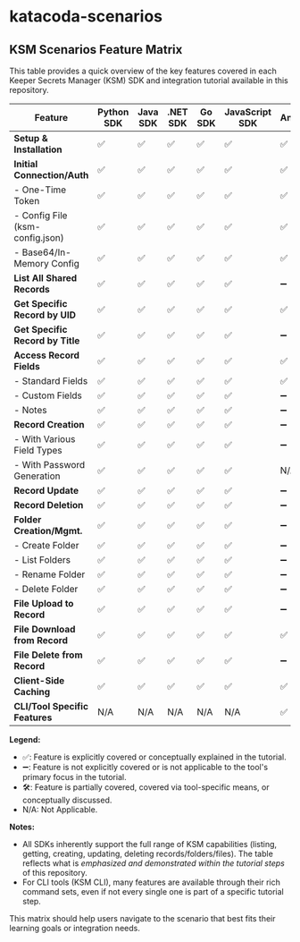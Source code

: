 # katacoda-scenarios

## KSM Scenarios Feature Matrix

This table provides a quick overview of the key features covered in each Keeper Secrets Manager (KSM) SDK and integration tutorial available in this repository.

| Feature                        | Python SDK | Java SDK | .NET SDK | Go SDK   | JavaScript SDK | Ansible | KSM CLI |
|--------------------------------|------------|----------|----------|----------|----------------|---------|---------|
| **Setup & Installation**       | ✅         | ✅       | ✅       | ✅       | ✅             | ✅      | ✅      |
| **Initial Connection/Auth**    | ✅         | ✅       | ✅       | ✅       | ✅             | ✅      | ✅      |
|  - One-Time Token              | ✅         | ✅       | ✅       | ✅       | ✅             | ✅      | ✅      |
|  - Config File (ksm-config.json)| ✅         | ✅       | ✅       | ✅       | ✅             | ✅      | ✅      |
|  - Base64/In-Memory Config     | ✅         | ✅       | ✅       | ✅       | ✅             | ✅      | ✅      |
| **List All Shared Records**    | ✅         | ✅       | ✅       | ✅       | ✅             | ➖      | ✅      |
| **Get Specific Record by UID** | ✅         | ✅       | ✅       | ✅       | ✅             | ✅      | ✅      |
| **Get Specific Record by Title**| ✅         | ✅       | ✅       | ✅       | ✅             | ➖      | 🛠️      |
| **Access Record Fields**       | ✅         | ✅       | ✅       | ✅       | ✅             | ✅      | ✅      |
|  - Standard Fields             | ✅         | ✅       | ✅       | ✅       | ✅             | ✅      | ✅      |
|  - Custom Fields               | ✅         | ✅       | ✅       | ✅       | ✅             | ➖      | ✅      |
|  - Notes                       | ✅         | ✅       | ✅       | ✅       | ✅             | ➖      | ➖      |
| **Record Creation**            | ✅         | ✅       | ✅       | ✅       | ✅             | ➖      | ➖      |
|  - With Various Field Types    | ✅         | ✅       | ✅       | ✅       | ✅             | ➖      | ➖      |
|  - With Password Generation    | ✅         | ✅       | ✅       | ✅       | ✅             | N/A     | N/A     |
| **Record Update**              | ✅         | ✅       | ✅       | ✅       | ✅             | ➖      | ✅      |
| **Record Deletion**            | ✅         | ✅       | ✅       | ✅       | ✅             | ➖      | ➖      |
| **Folder Creation/Mgmt.**      | ✅         | ✅       | ✅       | ✅       | ✅             | ➖      | ➖      |
|  - Create Folder               | ✅         | ✅       | ✅       | ✅       | ✅             | ➖      | ➖      |
|  - List Folders                | ✅         | ✅       | ✅       | ✅       | ✅             | ➖      | ➖      |
|  - Rename Folder               | ✅         | ✅       | ✅       | ✅       | ✅             | ➖      | ➖      |
|  - Delete Folder               | ✅         | ✅       | ✅       | ✅       | ✅             | ➖      | ➖      |
| **File Upload to Record**      | ✅         | ✅       | ✅       | ✅       | ✅             | ➖      | ✅      |
| **File Download from Record**  | ✅         | ✅       | ✅       | ✅       | ✅             | ✅      | ✅      |
| **File Delete from Record**    | ✅         | ✅       | ✅       | ✅       | ✅             | ➖      | ➖      |
| **Client-Side Caching**        | ✅         | ✅       | ✅       | ✅       | ✅             | ✅      | ➖      |
| **CLI/Tool Specific Features** | N/A        | N/A      | N/A      | N/A      | N/A            | ✅      | ✅      |

**Legend:**
- ✅: Feature is explicitly covered or conceptually explained in the tutorial.
- ➖: Feature is not explicitly covered or is not applicable to the tool's primary focus in the tutorial.
- 🛠️: Feature is partially covered, covered via tool-specific means, or conceptually discussed.
- N/A: Not Applicable.

**Notes:**
- All SDKs inherently support the full range of KSM capabilities (listing, getting, creating, updating, deleting records/folders/files). The table reflects what is *emphasized and demonstrated within the tutorial steps* of this repository.
- For CLI tools (KSM CLI), many features are available through their rich command sets, even if not every single one is part of a specific tutorial step.

This matrix should help users navigate to the scenario that best fits their learning goals or integration needs.